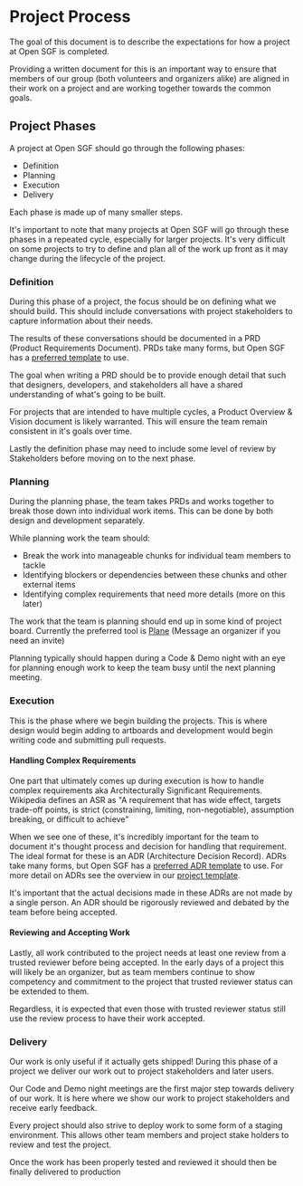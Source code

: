 # Project Process

The goal of this document is to describe the expectations for how a project at Open SGF is completed.

Providing a written document for this is an important way to ensure that members of our group (both volunteers and organizers alike) are aligned in their work on a project and are working together towards the common goals.

## Project Phases

A project at Open SGF should go through the following phases:

- Definition
- Planning
- Execution
- Delivery

Each phase is made up of many smaller steps.

It's important to note that many projects at Open SGF will go through these phases in a repeated cycle, especially for larger projects. It's very difficult on some projects to try to define and plan all of the work up front as it may change during the lifecycle of the project.

### Definition

During this phase of a project, the focus should be on defining what we should build. This should include conversations with project stakeholders to capture information about their needs.

The results of these conversations should be documented in a PRD (Product Requirements Document). PRDs take many forms, but Open SGF has a [preferred template](<./PRD Template.md>) to use.

The goal when writing a PRD should be to provide enough detail that such that designers, developers, and stakeholders all have a shared understanding of what's going to be built.

For projects that are intended to have multiple cycles, a Product Overview & Vision document is likely warranted. This will ensure the team remain consistent in it's goals over time.

Lastly the definition phase may need to include some level of review by Stakeholders before moving on to the next phase.

### Planning

During the planning phase, the team takes PRDs and works together to break those down into individual work items. This can be done by both design and development separately.

While planning work the team should:

- Break the work into manageable chunks for individual team members to tackle
- Identifying blockers or dependencies between these chunks and other external items
- Identifying complex requirements that need more details (more on this later)

The work that the team is planning should end up in some kind of project board. Currently the preferred tool is [Plane](https://plane.sgf.dev/open-sgf) (Message an organizer if you need an invite)

Planning typically should happen during a Code & Demo night with an eye for planning enough work to keep the team busy until the next planning meeting.

### Execution

This is the phase where we begin building the projects. This is where design would begin adding to artboards and development would begin writing code and submitting pull requests.

#### Handling Complex Requirements

One part that ultimately comes up during execution is how to handle complex requirements aka Architecturally Significant Requirements. Wikipedia defines an ASR as "A requirement that has wide effect, targets trade-off points, is strict (constraining, limiting, non-negotiable), assumption breaking, or difficult to achieve"

When we see one of these, it's incredibly important for the team to document it's thought process and decision for handling that requirement. The ideal format for these is an ADR (Architecture Decision Record). ADRs take many forms, but Open SGF has a [preferred ADR template](https://github.com/Open-SGF/project-template/blob/main/docs/decisions/template.md) to use. For more detail on ADRs see the overview in our [project template](https://github.com/Open-SGF/project-template/blob/main/docs/decisions/README.md).

It's important that the actual decisions made in these ADRs are not made by a single person. An ADR should be rigorously reviewed and debated by the team before being accepted.

#### Reviewing and Accepting Work

Lastly, all work contributed to the project needs at least one review from a trusted reviewer before being accepted. In the early days of a project this will likely be an organizer, but as team members continue to show competency and commitment to the project that trusted reviewer status can be extended to them.

Regardless, it is expected that even those with trusted reviewer status still use the review process to have their work accepted.

### Delivery

Our work is only useful if it actually gets shipped! During this phase of a project we deliver our work out to project stakeholders and later users.

Our Code and Demo night meetings are the first major step towards delivery of our work. It is here where we show our work to project stakeholders and receive early feedback.

Every project should also strive to deploy work to some form of a staging environment. This allows other team members and project stake holders to review and test the project.

Once the work has been properly tested and reviewed it should then be finally delivered to production
